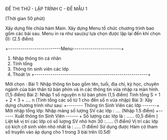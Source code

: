 ĐỀ THI THỬ - LẬP TRÌNH C - ĐỀ MẪU 1

(Thời gian 50 phút)

Xây dựng file chứa hàm Main.
Xây dựng Menu tổ chức chương trình bao gồm các bài sau.
Menu in ra như sau(sự lựa chọn được lặp lại đến khi chọn 0): (2.5 điểm)

+--------------------------Menu------------------------+
1. Nhập thông tin cá nhân
2. Tính tổng
3. Thông tin sinh viên các lớp
0. Thoát \n
+--------------------------------------------------------+

Mời chọn :
Bài 1: Nhập thông tin bao gồm tên, tuổi, địa chỉ, kỳ học, chuyên ngành của bản thân từ bàn
phím và in các thông tin vừa nhập ra màn hình. (1,5 điểm)
Bài 2: Nhập 1 số nguyên n từ bàn phím (1,5 điểm)
Tính tổng S = 1 + 2 + 3 + …. n (Tính tổng các số từ 1 cho đến số n vừa nhập)
Bài 3: Xây dựng chương trình như sau:
+-------- Thông tin Sinh Viên các lớp -------+
Mời nhập tổng lớp:
Nhập mảng số lượng SV các lớp : ….
(Nhập 1.5 điểm)
+------ Xuất thông tin Sinh Viên ------ +
Số lượng các lớp là : …… (0,5 điểm )
Liệt kê vị trí các lớp có số lượng SV nhỏ hơn 30 :…… (1 điểm)
Vị trí các lớp có kích cỡ sinh viên nhỏ nhất là : ….. (1 điểm)
Sử dụng được Hàm có tham số truyền vào áp dụng cho 1 trong 3 bài trên (0.5đ)
